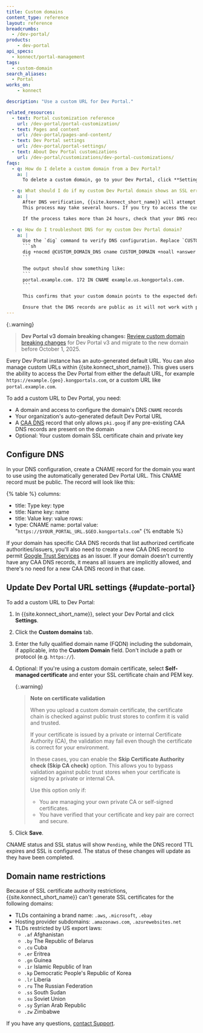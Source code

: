 ```yaml
---
title: Custom domains
content_type: reference
layout: reference
breadcrumbs:
  - /dev-portal/
products:
    - dev-portal
api_specs:
  - konnect/portal-management
tags:
  - custom-domain
search_aliases:
  - Portal
works_on:
    - konnect

description: "Use a custom URL for Dev Portal."

related_resources:
  - text: Portal customization reference
    url: /dev-portal/portal-customization/
  - text: Pages and content
    url: /dev-portal/pages-and-content/
  - text: Dev Portal settings
    url: /dev-portal/portal-settings/
  - text: About Dev Portal customizations
    url: /dev-portal/customizations/dev-portal-customizations/
faqs:
  - q: How do I delete a custom domain from a Dev Portal?
    a: |
      To delete a custom domain, go to your Dev Portal, click **Settings**, then click the trash/delete icon next to the domain entry.

  - q: What should I do if my custom Dev Portal domain shows an SSL error?
    a: |
      After DNS verification, {{site.konnect_short_name}} will attempt to auto-generate an SSL certificate.
      This process may take several hours. If you try to access the custom domain before the certificate is ready, you may see an SSL error.

      If the process takes more than 24 hours, check that your DNS record has propagated correctly.

  - q: How do I troubleshoot DNS for my custom Dev Portal domain?
    a: |
      Use the `dig` command to verify DNS configuration. Replace `CUSTOM_DOMAIN` and `CUSTOM_DOMAIN_DNS` with your actual values:
      ```sh
      dig +nocmd @CUSTOM_DOMAIN_DNS cname CUSTOM_DOMAIN +noall +answer
      ```

      The output should show something like:
      ```
      portal.example.com. 172 IN CNAME example.us.kongportals.com.
      ```

      This confirms that your custom domain points to the expected default domain.

      Ensure that the DNS records are public as it will not work with private DNS records.
---
```


{:.warning}
> **Dev Portal v3 domain breaking changes:** [Review custom domain breaking changes](/dev-portal/breaking-changes/#migrate-your-custom-domain) for Dev Portal v3 and migrate to the new domain before October 1, 2025.

Every Dev Portal instance has an auto-generated default URL. You can also manage custom URLs within {{site.konnect_short_name}}.
This gives users the ability to access the Dev Portal from either the default URL, for example `https://example.{geo}.kongportals.com`, or a custom URL like `portal.example.com`.

To add a custom URL to Dev Portal, you need:

* A domain and access to configure the domain's DNS `CNAME` records
* Your organization's auto-generated default Dev Portal URL
* A [CAA DNS](https://datatracker.ietf.org/doc/html/rfc6844) record that only allows `pki.goog` if any pre-existing CAA DNS records are present on the domain
* Optional: Your custom domain SSL certificate chain and private key

## Configure DNS

In your DNS configuration, create a CNAME record for the domain you want to use using the automatically generated Dev Portal URL. This CNAME record must be public.
The record will look like this:

{% table %}
columns:
  - title: Type
    key: type
  - title: Name
    key: name
  - title: Value
    key: value
rows:
  - type: CNAME
    name: portal
    value: "`https://$YOUR_PORTAL_URL.$GEO.kongportals.com`"
{% endtable %}

If your domain has specific CAA DNS records that list authorized certificate authorities/issuers, you'll also need to create a new CAA DNS record to permit [Google Trust Services](https://pki.goog/faq/#caa) as an issuer.
If your domain doesn't currently have any CAA DNS records, it means all issuers are implicitly allowed, and there's no need for a new CAA DNS record in that case.

## Update Dev Portal URL settings {#update-portal}

To add a custom URL to Dev Portal:

1. In {{site.konnect_short_name}}, select your Dev Portal and click **Settings**.

1. Click the **Custom domains** tab.

2. Enter the fully qualified domain name (FQDN) including the subdomain, if applicable, into the **Custom Domain** field.
   Don't include a path or protocol (e.g. `https://`).

1. Optional: If you're using a custom domain certificate, select **Self-managed certificate** and enter your SSL certificate chain and PEM key.

   {:.warning}
   > **Note on certificate validation**
   >
   > When you upload a custom domain certificate, the certificate chain is checked against public trust stores to confirm it is valid and trusted.
   >
   > If your certificate is issued by a private or internal Certificate Authority (CA), the validation may fail even though the certificate is correct for your environment.  
   >
   > In these cases, you can enable the **Skip Certificate Authority check (Skip CA check)** option.
   > This allows you to bypass validation against public trust stores when your certificate is signed by a private or internal CA.  
   >
   > Use this option only if:  
   > * You are managing your own private CA or self-signed certificates.  
   > * You have verified that your certificate and key pair are correct and secure.

3. Click **Save**.

CNAME status and SSL status will show `Pending`, while the DNS record TTL expires and SSL is configured. The status of these changes will update as they have been completed.

## Domain name restrictions

Because of SSL certificate authority restrictions, {{site.konnect_short_name}} can't generate SSL certificates
for the following domains:

* TLDs containing a brand name: `.aws`, `.microsoft`, `.ebay`
* Hosting provider subdomains: `.amazonaws.com`, `.azurewebsites.net`
* TLDs restricted by US export laws:
  * `.af` Afghanistan
  * `.by` The Republic of Belarus
  * `.cu` Cuba
  * `.er` Eritrea
  * `.gn` Guinea
  * `.ir` Islamic Republic of Iran
  * `.kp` Democratic People's Republic of Korea
  * `.lr` Liberia
  * `.ru` The Russian Federation
  * `.ss` South Sudan
  * `.su` Soviet Union
  * `.sy` Syrian Arab Republic
  * `.zw` Zimbabwe

If you have any questions, [contact Support](https://support.konghq.com).
